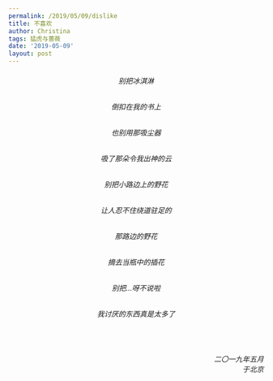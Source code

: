 ```yaml
---
permalink: /2019/05/09/dislike
title: 不喜欢
author: Christina
tags: 猛虎与蔷薇
date: '2019-05-09'
layout: post
---
```


  
<h6 style="text-align:center">

别把冰淇淋<br><br>

倒扣在我的书上<br><br>

也别用那吸尘器<br><br>

吸了那朵令我出神的云<br><br>

别把小路边上的野花<br><br>

让人忍不住绕道驻足的<br><br>

那路边的野花<br><br>

摘去当瓶中的插花<br><br>

别把…呀不说啦<br><br>

我讨厌的东西真是太多了</h6><br>

<h6 style="text-align:right">二〇一九年五月<br>
    于北京</h6>
    
